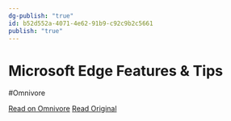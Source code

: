 ```yaml
---
dg-publish: "true"
id: b52d552a-4071-4e62-91b9-c92c9b2c5661
publish: "true"
---
```


# Microsoft Edge Features & Tips
#Omnivore

[Read on Omnivore](https://omnivore.app/me/microsoft-edge-features-tips-188a8823779)
[Read Original](https://www.microsoft.com/en-us/edge/features?OCID=M00031&form=M00031)